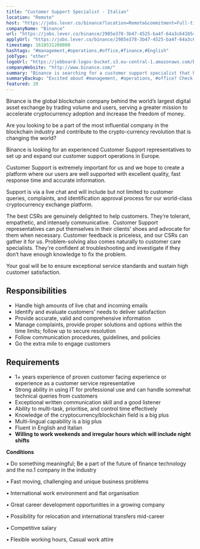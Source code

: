 ```yaml
---
title: "Customer Support Specialist - Italian"
location: "Remote"
host: "https://jobs.lever.co/binance?location=Remote&commitment=Full-time%3A%20Remote"
companyName: "Binance"
url: "https://jobs.lever.co/binance/2985e378-3b47-4525-ba4f-64a3c6418541"
applyUrl: "https://jobs.lever.co/binance/2985e378-3b47-4525-ba4f-64a3c6418541/apply"
timestamp: 1618531200000
hashtags: "#management,#operations,#office,#finance,#English"
jobType: "other"
logoUrl: "https://jobboard-logos-bucket.s3.eu-central-1.amazonaws.com/binance"
companyWebsite: "http://www.binance.com/"
summary: "Binance is searching for a customer support specialist that has 1+ years experience of proven customer facing experience or experience as a customer service representative."
summaryBackup: "Excited about #management, #operations, #office? Check out this job post!"
featured: 20
---
```


Binance is the global blockchain company behind the world’s largest digital asset exchange by trading volume and users, serving a greater mission to accelerate cryptocurrency adoption and increase the freedom of money.

Are you looking to be a part of the most influential company in the blockchain industry and contribute to the crypto-currency revolution that is changing the world?

Binance is looking for an experienced Customer Support representatives to set up and expand our customer support operations in Europe.

Customer Support is extremely important for us and we hope to create a platform where our users are well supported with excellent quality, fast response time and accurate information.

Support is via a live chat and will include but not limited to customer queries, complaints, and identification approval process for our world-class cryptocurrency exchange platform.

The best CSRs are genuinely delighted to help customers. They’re tolerant, empathetic, and intensely communicative.  Customer Support representatives can put themselves in their clients’ shoes and advocate for them when necessary. Customer feedback is priceless, and our CSRs can gather it for us. Problem-solving also comes naturally to customer care specialists. They're confident at troubleshooting and investigate if they don’t have enough knowledge to fix the problem.

Your goal will be to ensure exceptional service standards and sustain high customer satisfaction.

## Responsibilities

*   Handle high amounts of live chat and incoming emails
*   Identify and evaluate customers’ needs to deliver satisfaction
*   Provide accurate, valid and comprehensive information 
*   Manage complaints, provide proper solutions and options within the time limits; follow up to secure resolution
*   Follow communication procedures, guidelines, and policies
*   Go the extra mile to engage customers

## Requirements

*   1+ years experience of proven customer facing experience or experience as a customer service representative
*   Strong ability in using IT for professional use and can handle somewhat technical queries from customers
*   Exceptional written communication skill and a good listener
*   Ability to multi-task, prioritise, and control time effectively
*   Knowledge of the cryptocurrency/blockchain field is a big plus
*   Multi-lingual capability is a big plus
*   Fluent in English and Italian
*   **Willing to work weekends and irregular hours which will include night shifts**

**Conditions**

• Do something meaningful; Be a part of the future of finance technology and the no.1 company in the industry

• Fast moving, challenging and unique business problems

• International work environment and flat organisation

• Great career development opportunities in a growing company

• Possibility for relocation and international transfers mid-career

• Competitive salary

• Flexible working hours, Casual work attire
